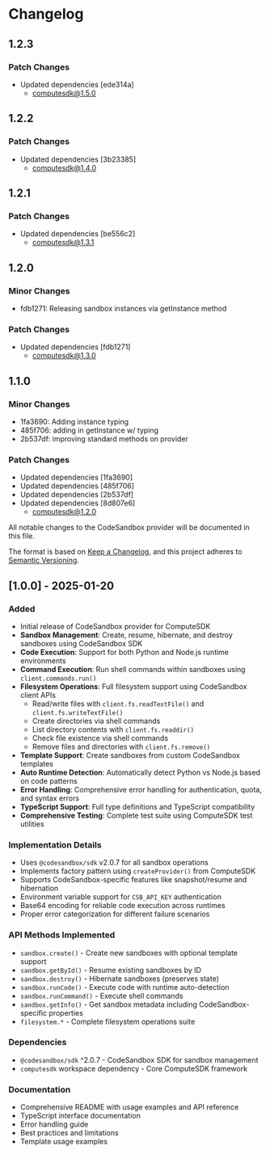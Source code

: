 # Changelog

## 1.2.3

### Patch Changes

- Updated dependencies [ede314a]
  - computesdk@1.5.0

## 1.2.2

### Patch Changes

- Updated dependencies [3b23385]
  - computesdk@1.4.0

## 1.2.1

### Patch Changes

- Updated dependencies [be556c2]
  - computesdk@1.3.1

## 1.2.0

### Minor Changes

- fdb1271: Releasing sandbox instances via getInstance method

### Patch Changes

- Updated dependencies [fdb1271]
  - computesdk@1.3.0

## 1.1.0

### Minor Changes

- 1fa3690: Adding instance typing
- 485f706: adding in getInstance w/ typing
- 2b537df: improving standard methods on provider

### Patch Changes

- Updated dependencies [1fa3690]
- Updated dependencies [485f706]
- Updated dependencies [2b537df]
- Updated dependencies [8d807e6]
  - computesdk@1.2.0

All notable changes to the CodeSandbox provider will be documented in this file.

The format is based on [Keep a Changelog](https://keepachangelog.com/en/1.0.0/),
and this project adheres to [Semantic Versioning](https://semver.org/spec/v2.0.0.html).

## [1.0.0] - 2025-01-20

### Added

- Initial release of CodeSandbox provider for ComputeSDK
- **Sandbox Management**: Create, resume, hibernate, and destroy sandboxes using CodeSandbox SDK
- **Code Execution**: Support for both Python and Node.js runtime environments
- **Command Execution**: Run shell commands within sandboxes using `client.commands.run()`
- **Filesystem Operations**: Full filesystem support using CodeSandbox client APIs
  - Read/write files with `client.fs.readTextFile()` and `client.fs.writeTextFile()`
  - Create directories via shell commands
  - List directory contents with `client.fs.readdir()`
  - Check file existence via shell commands
  - Remove files and directories with `client.fs.remove()`
- **Template Support**: Create sandboxes from custom CodeSandbox templates
- **Auto Runtime Detection**: Automatically detect Python vs Node.js based on code patterns
- **Error Handling**: Comprehensive error handling for authentication, quota, and syntax errors
- **TypeScript Support**: Full type definitions and TypeScript compatibility
- **Comprehensive Testing**: Complete test suite using ComputeSDK test utilities

### Implementation Details

- Uses `@codesandbox/sdk` v2.0.7 for all sandbox operations
- Implements factory pattern using `createProvider()` from ComputeSDK
- Supports CodeSandbox-specific features like snapshot/resume and hibernation
- Environment variable support for `CSB_API_KEY` authentication
- Base64 encoding for reliable code execution across runtimes
- Proper error categorization for different failure scenarios

### API Methods Implemented

- `sandbox.create()` - Create new sandboxes with optional template support
- `sandbox.getById()` - Resume existing sandboxes by ID
- `sandbox.destroy()` - Hibernate sandboxes (preserves state)
- `sandbox.runCode()` - Execute code with runtime auto-detection
- `sandbox.runCommand()` - Execute shell commands
- `sandbox.getInfo()` - Get sandbox metadata including CodeSandbox-specific properties
- `filesystem.*` - Complete filesystem operations suite

### Dependencies

- `@codesandbox/sdk` ^2.0.7 - CodeSandbox SDK for sandbox management
- `computesdk` workspace dependency - Core ComputeSDK framework

### Documentation

- Comprehensive README with usage examples and API reference
- TypeScript interface documentation
- Error handling guide
- Best practices and limitations
- Template usage examples
